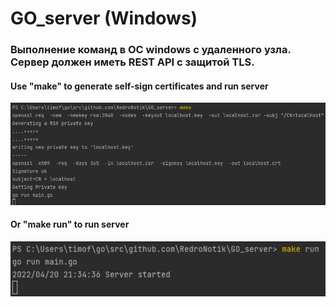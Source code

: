 # GO_server (Windows)
### Выполнение команд в ОС windows с удаленного узла. Сервер должен иметь REST API с защитой TLS.
#### Use "make" to generate self-sign certificates and run server
![Image alt](https://github.com/RedroNotik/GO_server/blob/main/img/img.png)
#### Or "make run" to run server
![Image alt](https://github.com/RedroNotik/GO_server/blob/main/img/img_1.png)
